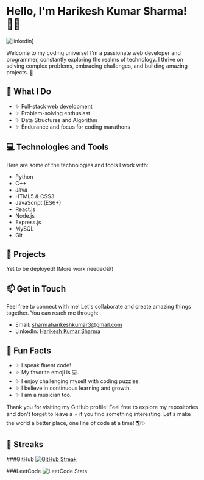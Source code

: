 <!-- Hey there! Welcome to my GitHub profile! 👋 -->

# Hello, I'm Harikesh Kumar Sharma! 👨‍💻
![linkedin](https://img.shields.io/badge/Linkedin-0e76a8?style=for-the-badge&logo=Linkedin&logoColor=white)]

Welcome to my coding universe! I'm a passionate web developer and programmer, constantly exploring the realms of technology. I thrive on solving complex problems, embracing challenges, and building amazing projects. 🚀

## 🌟 What I Do

- ✨ Full-stack web development
- ✨ Problem-solving enthusiast
- ✨ Data Structures and Algorithm
- ✨ Endurance and focus for coding marathons

## 💻 Technologies and Tools

Here are some of the technologies and tools I work with:

- Python
- C++
- Java
- HTML5 & CSS3
- JavaScript (ES6+)
- React.js
- Node.js
- Express.js
- MySQL
- Git

## 🚀 Projects
Yet to be deployed! (More work needed😅)
<!--
Check out some of my notable projects:
1. [Project 1](https://github.com/example/project1): A web application built with React.js and Node.js that showcases my problem-solving skills.
2. [Project 2](https://github.com/example/project2): An interactive portfolio website highlighting my web development journey.
-->
## 📫 Get in Touch

Feel free to connect with me! Let's collaborate and create amazing things together. You can reach me through:

- Email: [sharmaharikeshkumar3@gmail.com](mailto:sharmaharikeshkumar3@gmail.com)
- LinkedIn: [Harikesh Kumar Sharma](https://www.linkedin.com/in/harikeshksharma)
<!--
- Twitter: [@your_twitter_handle](https://twitter.com/your_twitter_handle)
-->
## 🌈 Fun Facts

- ✨ I speak fluent code!
- ✨ My favorite emoji is 💻.
- ✨ I enjoy challenging myself with coding puzzles.
- ✨ I believe in continuous learning and growth.
- ✨ I am a musician too.

Thank you for visiting my GitHub profile! Feel free to explore my repositories and don't forget to leave a ⭐️ if you find something interesting. Let's make the world a better place, one line of code at a time! 🌎✨

## 💪 Streaks

###GitHub
[![GitHub Streak](https://streak-stats.demolab.com/?user=sharmaharikeshkumar3)](https://git.io/streak-stats)

###LeetCode
![LeetCode Stats](https://leetcard.jacoblin.cool/sharmaharikeshkumar3?ext=heatmap)
<!--
**HarikeshKS/HarikeshKS** is a ✨ _special_ ✨ repository because its `README.md` (this file) appears on your GitHub profile.

Here are some ideas to get you started:

- 🔭 I’m currently working on ...
- 🌱 I’m currently learning ...
- 👯 I’m looking to collaborate on ...
- 🤔 I’m looking for help with ...
- 💬 Ask me about ...
- 📫 How to reach me: ...
- 😄 Pronouns: ...
- ⚡ Fun fact: ...
-->
